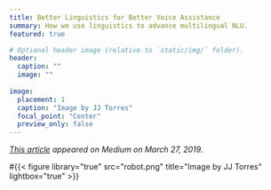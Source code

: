 ```yaml
---
title: Better Linguistics for Better Voice Assistance
summary: How we use linguistics to advance multilingual NLU.
featured: true

# Optional header image (relative to `static/img/` folder).
header:
  caption: ""
  image: ""
  
image:
  placement: 1
  caption: "Image by JJ Torres"
  focal_point: "Center"
  preview_only: false
---
```


_[This article](https://medium.com/mosaix/better-linguistics-for-better-voice-assistance-db1402dccb58) appeared on Medium on March 27, 2019._

#{{< figure library="true" src="robot.png" title="Image by JJ Torres" lightbox="true" >}}
